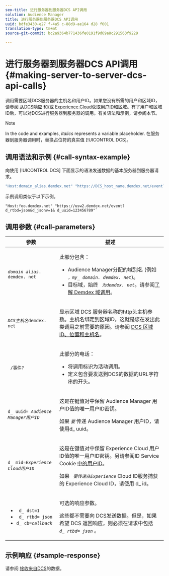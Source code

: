 ```yaml
---
seo-title: 进行服务器到服务器DCS API调用
solution: Audience Manager
title: 进行服务器到服务器DCS API调用
uuid: bdfe3430-e27 f-4a5 c-88d9-ae164 d28 f601
translation-type: tm+mt
source-git-commit: bc2a9364b771436fe0191f9d69a8c291563f9229

---
```



# 进行服务器到服务器DCS API调用 {#making-server-to-server-dcs-api-calls}

调用需要区域DCS服务器的主机名和用户ID。如果您没有所需的用户和区域ID，请参阅 [从DCS响应](/help/using/api/dcs-intro/dcs-s2s/dcs-aam-ids.md) 和/或 [Experience Cloud获取用户ID和区域](/help/using/api/dcs-intro/dcs-s2s/dcs-mcid-ids.md)。有了用户和区域ID后，可以对DCS进行服务器到服务器的调用。有关语法和示例，请参阅本节。

>[!NOTE]
>
>In the code and examples, *italics* represents a variable placeholder. 在服务器到服务器调用时，替换占位符的真实值 [!UICONTROL DCS]。

## 调用语法和示例 {#call-syntax-example}

向使用 [!UICONTROL DCS] 下面显示的语法发送数据的基本服务器到服务器请求。

```js
"Host:domain_alias.demdex.net" "https://DCS_host_name.demdex.net/event?d_rtbd=json&d_jsonv=1&d_uuid=userID
```

示例调用类似于以下示例。

```
"Host:foo.demdex.net" "https://usw2.demdex.net/event?d_rtbd=json&d_jsonv=1& d_uuid=123456789"`
```

## 调用参数 {#call-parameters}

<table id="table_3AF4466009B64F0C9CBE7904A4096E0C"> 
 <thead> 
  <tr> 
   <th colname="col1" class="entry"> 参数 </th> 
   <th colname="col2" class="entry"> 描述 </th> 
  </tr> 
 </thead>
 <tbody> 
  <tr> 
   <td colname="col1"> <p><code><i>domain alias</i>. demdex. net</code> </p> </td> 
   <td colname="col2"> <p>此部分包含： </p> <p> 
     <ul id="ul_3EDA9C7BA6794D06BCB07A75A9BD2372"> 
      <li id="li_74624CA78D6F4536A8164AE1FA1DECB9"><span class="keyword"> Audience Manager分配的域别名</span> (例如 <i><code> ，my_ domain. demdex. net</code></i>)。 </li> 
      <li id="li_08ABE91CA247403AA480B3FB4BEF83BA">目标域，始终 <i><code> 为demdex. net</code></i>。请参阅<a href="../../../reference/demdex-calls.md">了解 Demdex 域调用</a>。 </li> 
     </ul> </p> </td> 
  </tr> 
  <tr> 
   <td colname="col1"> <p><code><i>DCS主机名</i>demdex. net</code> </p> </td> 
   <td colname="col2"> <p>显示区域 <span class="wintitle"> DCS</span> 服务器名称的http头主机参数。主机名绑定到区域ID，这就是您在发出此类调用之前需要的原因。请参阅 <a href="../../../api/dcs-intro/dcs-api-reference/dcs-regions.md">DCS 区域 ID、位置和主机名</a>。 </p> </td> 
  </tr> 
  <tr> 
   <td colname="col1"> <p><code> /事件?</code> </p> </td> 
   <td colname="col2"> <p>此部分的电话： </p> <p> 
     <ul id="ul_6332444A305A4F12A7CBE471CA508516"> 
      <li id="li_1C5C111B2B0E4621B3FC0C20D6516041">将调用标识为活动调用。 </li> 
      <li id="li_DBCE9B1C70604A629ECD7AC0A9052198">定义包含要发送到DCS的数据的URL字符串的开头。 </li> 
     </ul> </p> </td> 
  </tr> 
  <tr> 
   <td colname="col1"> <p><code>d_ uuid= <i>Audience Manager用户ID</i></code> </p> </td> 
   <td colname="col2"> <p>这是在键值对中保留 <span class="keyword"> Audience Manager</span> 用户ID值的唯一用户ID密钥。 </p> <p>如果 <code><i>要</i></code> 传递 <span class="keyword"> Audience Manager</span> 用户ID，请使用d_ uuid。 </p> </td>
  </tr> 
  <tr> 
   <td colname="col1"> <p><code>d_ mid=<i>Experience Cloud用户ID</i></code> </p> </td> 
   <td colname="col2"> <p>这是在键值对中保留 <span class="keyword"> Experience Cloud</span> 用户ID值的唯一用户ID密钥。另请参阅ID Service Cookie <a href="../../../api/dcs-intro/dcs-s2s/dcs-mcid-ids.md#get-user-ids-from-service-cookie"> 中的用户ID</a>。 </p> <p>如果 <i><code> 要传递从Experience</code></i> Cloud ID服务捕获的 <span class="keyword"> Experience Cloud</span> <span class="keyword"> ID，请使用</span> d_ id。 </p> </td> 
  </tr> 
  <tr> 
   <td colname="col1"> <p> 
     <ul id="ul_36E2C1A0538D4D2C94DFC1335720A524"> 
      <li id="li_8902EED431CE4F0189A94868FA52DB1F"><code> d_ dst=1</code> </li> 
      <li id="li_4B6B29499D444E31808DE0A9AA0442D0"><code> d_ rtbd= json</code> </li> 
      <li id="li_3430CD0438604B83BE6437E6EC480816"><code>d_ cb=<i>callback</i></code> </li> 
     </ul> </p> </td> 
   <td colname="col2"> <p>可选的响应参数。 </p> <p> 这些都不需要向 <span class="wintitle"> DCS发送数据</span>。但是，如果希望 <span class="wintitle"> DCS</span> 返回响应，则必须在请求中包括 <i><code> d_ rtbd= json</code></i> 。 </p> </td> 
  </tr> 
 </tbody> 
</table>

## 示例响应 {#sample-response}

请参阅 [接收来自DCS](../../../api/dcs-intro/dcs-event-calls/dcs-url-receive.md)的数据。
